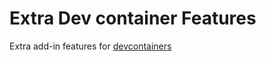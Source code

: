 # Extra Dev container Features

Extra add-in features for
[devcontainers](https://code.visualstudio.com/docs/devcontainers/containers)
